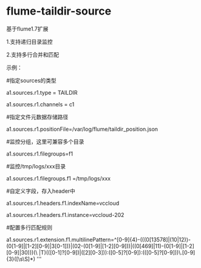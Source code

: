 # flume-taildir-source
基于flume1.7扩展

1.支持递归目录监控

2.支持多行合并和匹配

示例：

  #指定sources的类型
  
  a1.sources.r1.type = TAILDIR
  
  a1.sources.r1.channels = c1
  
  #指定文件元数据存储路径
  
  a1.sources.r1.positionFile=/var/log/flume/taildir_position.json
  
  #监控分组，这里可兼容多个目录
  
  a1.sources.r1.filegroups=f1
  
  #监控/tmp/logs/xxx目录
  
  a1.sources.r1.filegroups.f1 =/tmp/logs/xxx
  
  #自定义字段，存入header中
  
  a1.sources.r1.headers.f1.indexName=vccloud
  
  a1.sources.r1.headers.f1.instance=vccloud-202
  
  #配置多行匹配规则
  
  a1.sources.r1.extension.f1.multilinePattern=^[0-9]{4}-(((0[13578]|(10|12))-(0[1-9]|[1-2][0-9]|3[0-1]))|(02-(0[1-9]|[1-2][0-9]))|((0[469]|11)-(0[1-9]|[1-2][0-9]|30)))(\\ |T)(([0-1]?[0-9])|([2][0-3])):([0-5]?[0-9]):(([0-5]?[0-9]))\\.[0-9]{3}([\\s\\S]*)
  '''
